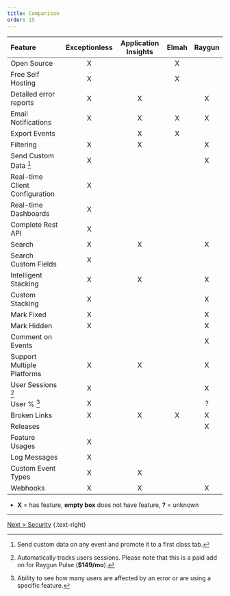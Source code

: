 ```yaml
---
title: Comparison
order: 15
---
```

| Feature                        | Exceptionless | Application Insights | Elmah | Raygun |
| :----------------------------- | :-----------: | :------------------: | :---: | :----: |
| Open Source                    | X             |                      | X     |
| Free Self Hosting              | X             |                      | X     |
| Detailed error reports         | X             | X                    |       | X      |
| Email Notifications            | X             | X                    | X     | X      |
| Export Events                  |               | X                    | X     |
| Filtering                      | X             | X                    |       | X      |
| Send Custom Data [^1]          | X             |                      |       | X      |
| Real-time Client Configuration | X             |                      |       |
| Real-time Dashboards           | X             |                      |       |
| Complete Rest API              | X             |                      |       |
| Search                         | X             | X                    |       | X      |
| Search Custom Fields           | X             |                      |       |
| Intelligent Stacking           | X             | X                    |       | X      |
| Custom Stacking                | X             |                      |       | X      |
| Mark Fixed                     | X             |                      |       | X      |
| Mark Hidden                    | X             |                      |       | X      |
| Comment on Events              |               |                      |       | X      |
| Support Multiple Platforms     | X             | X                    |       | X      |
| User Sessions [^2]             | X             |                      |       | X      |
| User % [^3]                    | X             |                      |       | ?      |
| Broken Links                   | X             | X                    | X     | X      |
| Releases                       |               |                      |       | X      |
| Feature Usages                 | X             |                      |       |
| Log Messages                   | X             |                      |       |
| Custom Event Types             | X             | X                    |       |
| Webhooks                       | X             | X                    |       | X      |

- **X** = has feature, **empty box** does not have feature, **?** = unknown

[^1]: Send custom data on any event and promote it to a first class tab.
[^2]: Automatically tracks users sessions. Please note that this is a paid add on for Raygun Pulse (**$149/mo**).
[^3]: Ability to see how many users are affected by an error or are using a specific feature.

---

[Next > Security](security) {.text-right}